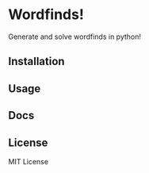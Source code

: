 # Wordfinds!
Generate and solve wordfinds in python!

## Installation


## Usage


## Docs


## License
MIT License